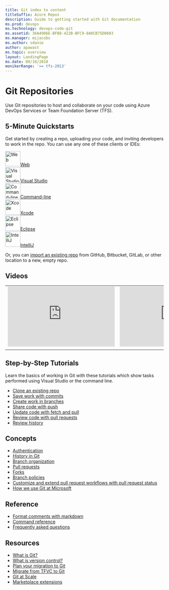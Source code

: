 ```yaml
---
title: Git index to content
titleSuffix: Azure Repos   
description: Guide to getting started with Git documentation  
ms.prod: devops
ms.technology: devops-code-git 
ms.assetid: 36A4986E-BFB8-422B-BFC9-8A0CB75D0603    
ms.manager: mijacobs
ms.author: sdanie
author: apawast
ms.topic: overview
layout: LandingPage
ms.date: 09/10/2018
monikerRange: '>= tfs-2013'
---
```



# Git Repositories

Use Git repositories to host and collaborate on your code using Azure DevOps Services or Team Foundation Server (TFS).  

## 5-Minute Quickstarts 

Get started by creating a repo, uploading your code, and inviting developers to work in the repo. You can use any one of these clients or IDEs: 

<!--- All images are Placeholder --> 
<!-- Converting to icon48 format, this gets cleaner in YAML -->
<div class="ico48Case halfStack"><div class="ico48Link"><a href="create-new-repo.md"><img width="48" height="48" alt="Web" src="https://docs.microsoft.com/media/common/i_web.svg"><span>Web</span></a></div><div class="ico48Link"><a href="share-your-code-in-git-vs-2017.md"><img width="48" height="48" alt="Visual Studio" src="https://docs.microsoft.com/media/logos/logo_visual-studio.svg"><span>Visual Studio</span></a></div><div class="ico48Link"><a href="share-your-code-in-git-cmdline.md"><img width="48" height="48" alt="Command-line" src="https://docs.microsoft.com/media/common/i_cligeneric.svg"><span>Command-line</span></a></div><div class="ico48Link"><a href="share-your-code-in-git-xcode.md"><img width="48" height="48" alt="Xcode" src="https://docs.microsoft.com/media/logos/logo_xcode.svg"><span>Xcode</span></a></div><div class="ico48Link"><a href="share-your-code-in-git-eclipse.md"><img width="48" height="48" alt="Eclipse" src="https://docs.microsoft.com/media/logos/logo_eclipse.svg"><span>Eclipse</span></a></div>

<div class="ico48Link"><a href="create-repo-intellij.md"><img width="48" height="48" alt="IntelliJ" src="https://docs.microsoft.com/media/logos/logo_intellij.svg"><span>IntelliJ</span></a></div>

</div>

Or, you can [import an existing repo](import-git-repository.md) from GitHub, Bitbucket, GitLab, or other location to a new, empty repo. 

## Videos

| | |
| --- | --- |
| <iframe src="https://channel9.msdn.com/Events/Connect/2017/T178/player" width="340" height="190" allowFullScreen="true" frameBorder="0"></iframe> | <iframe src="https://channel9.msdn.com/Events/Connect/2017/T184/player" width="340" height="190" allowFullScreen="true" frameBorder="0"></iframe> |
| | |

## Step-by-Step Tutorials  

Learn the basics of working in Git with these tutorials which show tasks performed using Visual Studio or the command line.  

- [Clone an existing repo](clone.md)  
- [Save work with commits](commits.md)  
- [Create work in branches](branches.md)  
- [Share code with push](pushing.md)  
- [Update code with fetch and pull](pulling.md)  
- [Review code with pull requests](pullrequest.md)  
- [Review history](review-history.md)  

## Concepts

- [Authentication](auth-overview.md)
- [History in Git](history.md)
- [Branch organization](git-branching-guidance.md)
- [Pull requests](pull-requests-overview.md)
- [Forks](forks-overview.md)
- [Branch policies](branch-policies-overview.md)
- [Customize and extend pull request workflows with pull request status](pull-request-status.md)
- [How we use Git at Microsoft](/azure/devops/learn/devops-at-microsoft/use-git-microsoft)

## Reference

- [Format comments with markdown](../../project/wiki/markdown-guidance.md?toc=/azure/devops/repos/git/toc.json&bc=/azure/devops/repos/git/breadcrumb/toc.json)
- [Command reference](command-prompt.md)
- [Frequently asked questions](howto.md)

## Resources 

- [What is Git?](/azure/devops/learn/git/what-is-git)  
- [What is version control?](/azure/devops/learn/git/what-is-version-control)  
- [Plan your migration to Git](/azure/devops/learn/git/centralized-to-git)  
- [Migrate from TFVC to Git](/azure/devops/learn/git/migrate-from-tfvc-to-git)  
- [Git at Scale](/azure/devops/learn/git/git-at-scale)   
- [Marketplace extensions](https://marketplace.visualstudio.com/search?target=VSTS&category=Code&sortBy=Downloads)
